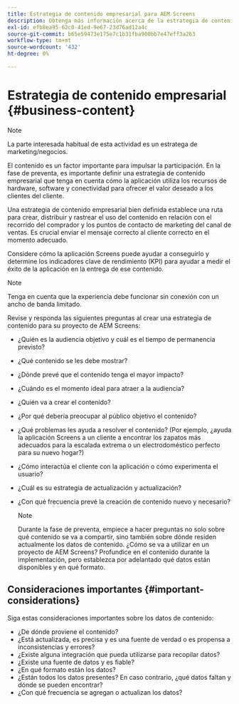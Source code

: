 ```yaml
---
title: Estrategia de contenido empresarial para AEM Screens
description: Obtenga más información acerca de la estrategia de contenido empresarial y de marketing en relación con AEM Screens.
exl-id: efb8ea95-62c0-41ed-9e67-23d76ad12a4c
source-git-commit: b65e59473e175e7c1b31fba900bb7e47eff3a263
workflow-type: tm+mt
source-wordcount: '432'
ht-degree: 0%

---
```


# Estrategia de contenido empresarial {#business-content}

>[!NOTE]
>
>La parte interesada habitual de esta actividad es un estratega de marketing/negocios.

El contenido es un factor importante para impulsar la participación. En la fase de preventa, es importante definir una estrategia de contenido empresarial que tenga en cuenta cómo la aplicación utiliza los recursos de hardware, software y conectividad para ofrecer el valor deseado a los clientes del cliente.

Una estrategia de contenido empresarial bien definida establece una ruta para crear, distribuir y rastrear el uso del contenido en relación con el recorrido del comprador y los puntos de contacto de marketing del canal de ventas. Es crucial enviar el mensaje correcto al cliente correcto en el momento adecuado.

Considere cómo la aplicación Screens puede ayudar a conseguirlo y determine los indicadores clave de rendimiento (KPI) para ayudar a medir el éxito de la aplicación en la entrega de ese contenido.

>[!NOTE]
>
>Tenga en cuenta que la experiencia debe funcionar sin conexión con un ancho de banda limitado.

Revise y responda las siguientes preguntas al crear una estrategia de contenido para su proyecto de AEM Screens:

* ¿Quién es la audiencia objetivo y cuál es el tiempo de permanencia previsto?
* ¿Qué contenido se les debe mostrar?
* ¿Dónde prevé que el contenido tenga el mayor impacto?
* ¿Cuándo es el momento ideal para atraer a la audiencia?
* ¿Quién va a crear el contenido?
* ¿Por qué debería preocupar al público objetivo el contenido?
* ¿Qué problemas les ayuda a resolver el contenido? (Por ejemplo, ¿ayuda la aplicación Screens a un cliente a encontrar los zapatos más adecuados para la escalada extrema o un electrodoméstico perfecto para su nuevo hogar?)
* ¿Cómo interactúa el cliente con la aplicación o cómo experimenta el usuario?
* ¿Cuál es su estrategia de actualización y actualización?
* ¿Con qué frecuencia prevé la creación de contenido nuevo y necesario?

  >[!NOTE]
  >
  >Durante la fase de preventa, empiece a hacer preguntas no solo sobre qué contenido se va a compartir, sino también sobre dónde residen actualmente los datos de contenido. ¿Cómo se va a utilizar en un proyecto de AEM Screens? Profundice en el contenido durante la implementación, pero establezca por adelantado qué datos están disponibles y en qué formato.

## Consideraciones importantes {#important-considerations}

Siga estas consideraciones importantes sobre los datos de contenido:

* ¿De dónde proviene el contenido?
* ¿Está actualizada, es precisa y es una fuente de verdad o es propensa a inconsistencias y errores?
* ¿Existe alguna integración que pueda utilizarse para recopilar datos?
* ¿Existe una fuente de datos y es fiable?
* ¿En qué formato están los datos?
* ¿Están todos los datos presentes? En caso contrario, ¿qué datos faltan y dónde se pueden encontrar?
* ¿Con qué frecuencia se agregan o actualizan los datos?
